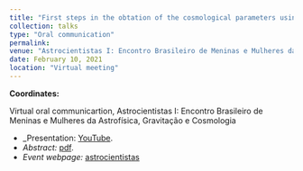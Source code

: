 ```yaml
---
title: "First steps in the obtation of the cosmological parameters using denoised cosmological covariance matrices"
collection: talks
type: "Oral communication"
permalink: 
venue: "Astrocientistas I: Encontro Brasileiro de Meninas e Mulheres da Astrofísica, Gravitação e Cosmologia"
date: February 10, 2021
location: "Virtual meeting"
---
```


**Coordinates:**

Virtual oral communicartion, Astrocientistas I: Encontro Brasileiro de Meninas e Mulheres da Astrofísica, Gravitação e Cosmologia

* _Presentation: [YouTube](https://www.youtube.com/watch?list=PLg0_ydgtbHGFuztiN6tbubN7ZGVqP476K&v=M9vJlbHncug&feature=youtu.be).
* _Abstract:_ [pdf](https://astrocientistas.wixsite.com/astrocientistas/documentos).
* _Event webpage:_ [astrocientistas](https://astrocientistas.wixsite.com/astrocientistas)

